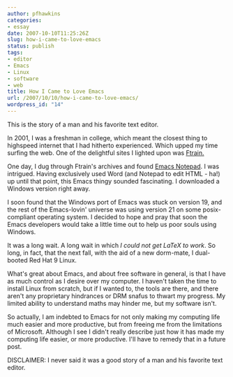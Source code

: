```yaml
---
author: pfhawkins
categories:
- essay
date: 2007-10-10T11:25:26Z
slug: how-i-came-to-love-emacs
status: publish
tags:
- editor
- Emacs
- Linux
- software
- web
title: How I Came to Love Emacs
url: /2007/10/10/how-i-came-to-love-emacs/
wordpress_id: "14"
---
```


This is the story of a man and his favorite text editor.

In 2001, I was a freshman in college, which meant the closest thing to
highspeed internet that I had hitherto experienced. Which upped my time
surfing the web. One of the delightful sites I lighted upon was
[Ftrain.](http://ftrain.com)

One day, I dug through Ftrain's archives and found [Emacs
Notepad](http://ftrain.com/util_emacs_hints.html). I was intrigued. Having
exclusively used Word (and Notepad to edit HTML - ha!) up until that point,
this Emacs thingy sounded fascinating. I downloaded a Windows version right
away.

I soon found that the Windows port of Emacs was stuck on version 19, and the
rest of the Emacs-lovin' universe was using version 21 on some posix-compliant
operating system. I decided to hope and pray that soon the Emacs developers
would take a little time out to help us poor souls using Windows.

It was a long wait. A long wait in which _I could not get LaTeX to work_. So
long, in fact, that the next fall, with the aid of a new dorm-mate, I dual-
booted Red Hat 9 Linux.

What's great about Emacs, and about free software in general, is that I have
as much control as I desire over my computer. I haven't taken the time to
install Linux from scratch, but if I wanted to, the tools are there, and there
aren't any proprietary hindrances or DRM snafus to thwart my progress. My
limited ability to understand maths may hinder me, but my software isn't.

So actually, I am indebted to Emacs for not only making my computing life much
easier and more productive, but from freeing me from the limitations of
Microsoft. Although I see I didn't really describe just how it has made my
computing life easier, or more productive. I'll have to remedy that in a
future post.

DISCLAIMER: I never said it was a good story of a man and his favorite text
editor.

